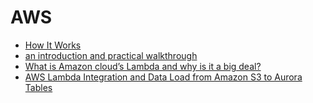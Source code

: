 # AWS

* [How It Works](http://docs.aws.amazon.com/lambda/latest/dg/lambda-introduction.html)
* [an introduction and practical walkthrough](https://cloudacademy.com/blog/aws-lambda-introduction)
* [What is Amazon cloud’s Lambda and why is it a big deal?](https://networkworld.com/article/3053111/cloud-computing/what-is-amazon-cloud-s-lambda-and-why-is-it-a-big-deal.html)
* [AWS Lambda Integration and Data Load from Amazon S3 to Aurora Tables](https://aws.amazon.com/about-aws/whats-new/2016/10/amazon-aurora-new-features-aws-lambda-integration-and-data-load-from-amazon-s3-to-aurora-tables)
